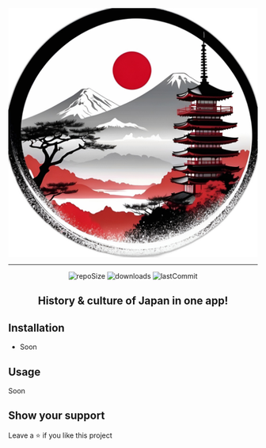 <img src="app/src/main/res/drawable-nodpi/logo.png" align=center>

____

<div align=center>
<img src="https://img.shields.io/github/repo-size/HanamiLux/NihonHistory" alt="repoSize"/>
<img src="https://img.shields.io/github/downloads/HanamiLux/NihonHistory/total" alt="downloads"/>
<img src="https://img.shields.io/github/last-commit/HanamiLux/NihonHistory" alt="lastCommit"/>
</div>


<h2 align=center>History & culture of Japan in one app!</h2>

## **Installation**

- Soon

## **Usage**

Soon


## **Show your support**
Leave a ⭐ if you like this project